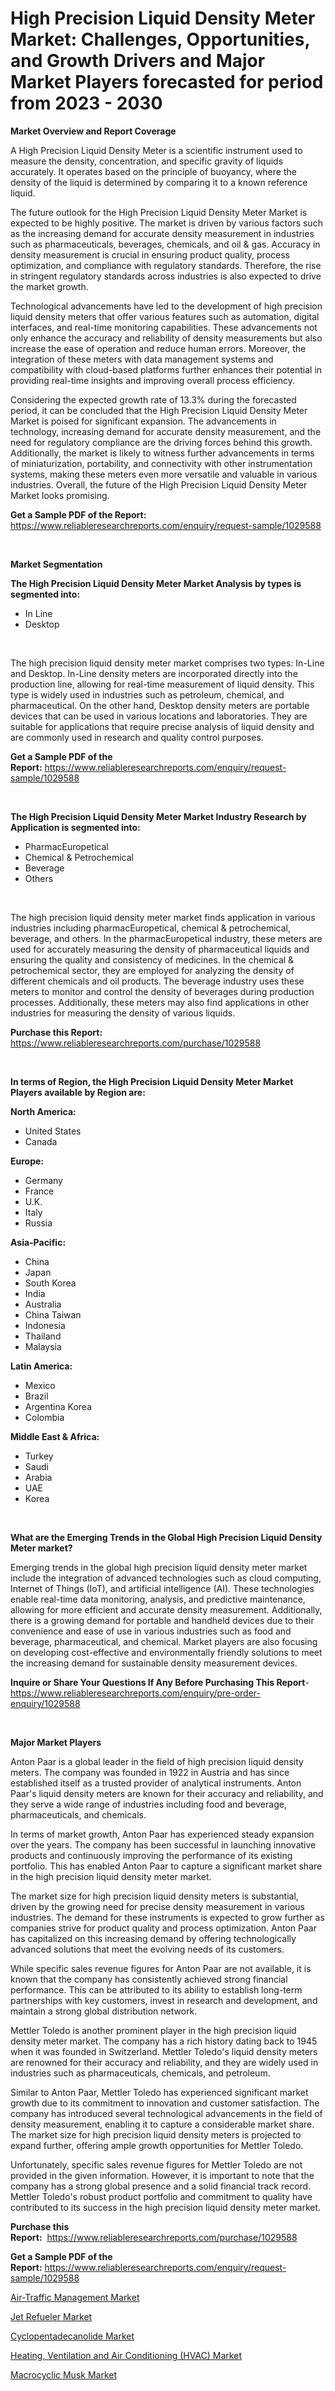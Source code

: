 <p><h1>High Precision Liquid Density Meter Market: Challenges, Opportunities, and Growth Drivers and Major Market Players forecasted for period from 2023 - 2030</h1></p><p><strong>Market Overview and Report Coverage</strong></p>
<p><p>A High Precision Liquid Density Meter is a scientific instrument used to measure the density, concentration, and specific gravity of liquids accurately. It operates based on the principle of buoyancy, where the density of the liquid is determined by comparing it to a known reference liquid.</p><p>The future outlook for the High Precision Liquid Density Meter Market is expected to be highly positive. The market is driven by various factors such as the increasing demand for accurate density measurement in industries such as pharmaceuticals, beverages, chemicals, and oil & gas. Accuracy in density measurement is crucial in ensuring product quality, process optimization, and compliance with regulatory standards. Therefore, the rise in stringent regulatory standards across industries is also expected to drive the market growth.</p><p>Technological advancements have led to the development of high precision liquid density meters that offer various features such as automation, digital interfaces, and real-time monitoring capabilities. These advancements not only enhance the accuracy and reliability of density measurements but also increase the ease of operation and reduce human errors. Moreover, the integration of these meters with data management systems and compatibility with cloud-based platforms further enhances their potential in providing real-time insights and improving overall process efficiency.</p><p>Considering the expected growth rate of 13.3% during the forecasted period, it can be concluded that the High Precision Liquid Density Meter Market is poised for significant expansion. The advancements in technology, increasing demand for accurate density measurement, and the need for regulatory compliance are the driving forces behind this growth. Additionally, the market is likely to witness further advancements in terms of miniaturization, portability, and connectivity with other instrumentation systems, making these meters even more versatile and valuable in various industries. Overall, the future of the High Precision Liquid Density Meter Market looks promising.</p></p>
<p><strong>Get a Sample PDF of the Report:</strong> <a href="https://www.reliableresearchreports.com/enquiry/request-sample/1029588">https://www.reliableresearchreports.com/enquiry/request-sample/1029588</a></p>
<p>&nbsp;</p>
<p><strong>Market Segmentation</strong></p>
<p><strong>The High Precision Liquid Density Meter Market Analysis by types is segmented into:</strong></p>
<p><ul><li>In Line</li><li>Desktop</li></ul></p>
<p>&nbsp;</p>
<p><p>The high precision liquid density meter market comprises two types: In-Line and Desktop. In-Line density meters are incorporated directly into the production line, allowing for real-time measurement of liquid density. This type is widely used in industries such as petroleum, chemical, and pharmaceutical. On the other hand, Desktop density meters are portable devices that can be used in various locations and laboratories. They are suitable for applications that require precise analysis of liquid density and are commonly used in research and quality control purposes.</p></p>
<p><strong>Get a Sample PDF of the Report:</strong>&nbsp;<a href="https://www.reliableresearchreports.com/enquiry/request-sample/1029588">https://www.reliableresearchreports.com/enquiry/request-sample/1029588</a></p>
<p>&nbsp;</p>
<p><strong>The High Precision Liquid Density Meter Market Industry Research by Application is segmented into:</strong></p>
<p><ul><li>PharmacEuropetical</li><li>Chemical & Petrochemical</li><li>Beverage</li><li>Others</li></ul></p>
<p>&nbsp;</p>
<p><p>The high precision liquid density meter market finds application in various industries including pharmacEuropetical, chemical & petrochemical, beverage, and others. In the pharmacEuropetical industry, these meters are used for accurately measuring the density of pharmaceutical liquids and ensuring the quality and consistency of medicines. In the chemical & petrochemical sector, they are employed for analyzing the density of different chemicals and oil products. The beverage industry uses these meters to monitor and control the density of beverages during production processes. Additionally, these meters may also find applications in other industries for measuring the density of various liquids.</p></p>
<p><strong>Purchase this Report:</strong>&nbsp; <a href="https://www.reliableresearchreports.com/purchase/1029588">https://www.reliableresearchreports.com/purchase/1029588</a></p>
<p>&nbsp;</p>
<p><strong>In terms of Region, the High Precision Liquid Density Meter Market Players available by Region are:</strong></p>
<p>
    <p> <strong> North America: </strong>
        <ul>
            <li>United States</li>
            <li>Canada</li>
        </ul>
        </p> 
    <p> <strong> Europe: </strong>
        <ul>
            <li>Germany</li>
            <li>France</li>
            <li>U.K.</li>
            <li>Italy</li>
            <li>Russia</li>
        </ul>
        </p> 
    <p> <strong> Asia-Pacific: </strong>
        <ul>
            <li>China</li>
            <li>Japan</li>
            <li>South Korea</li>
            <li>India</li>
            <li>Australia</li>
            <li>China Taiwan</li>
            <li>Indonesia</li>
            <li>Thailand</li>
            <li>Malaysia</li>
        </ul>
        </p> 
    <p> <strong> Latin America: </strong>
        <ul>
            <li>Mexico</li>
            <li>Brazil</li>
            <li>Argentina Korea</li>
            <li>Colombia</li>
        </ul>
        </p> 
    <p> <strong> Middle East & Africa: </strong>
        <ul>
            <li>Turkey</li>
            <li>Saudi</li>
            <li>Arabia</li>
            <li>UAE</li>
            <li>Korea</li>
        </ul>
    </p>
    </p>
<p>&nbsp;</p>
<p><strong>What are the Emerging Trends in the Global High Precision Liquid Density Meter market?</strong></p>
<p><p>Emerging trends in the global high precision liquid density meter market include the integration of advanced technologies such as cloud computing, Internet of Things (IoT), and artificial intelligence (AI). These technologies enable real-time data monitoring, analysis, and predictive maintenance, allowing for more efficient and accurate density measurement. Additionally, there is a growing demand for portable and handheld devices due to their convenience and ease of use in various industries such as food and beverage, pharmaceutical, and chemical. Market players are also focusing on developing cost-effective and environmentally friendly solutions to meet the increasing demand for sustainable density measurement devices.</p></p>
<p><strong>Inquire or Share Your Questions If Any Before Purchasing This Report</strong>- <a href="https://www.reliableresearchreports.com/enquiry/pre-order-enquiry/1029588">https://www.reliableresearchreports.com/enquiry/pre-order-enquiry/1029588</a></p>
<p>&nbsp;</p>
<p><strong>Major Market Players</strong></p>
<p><p>Anton Paar is a global leader in the field of high precision liquid density meters. The company was founded in 1922 in Austria and has since established itself as a trusted provider of analytical instruments. Anton Paar's liquid density meters are known for their accuracy and reliability, and they serve a wide range of industries including food and beverage, pharmaceuticals, and chemicals.</p><p>In terms of market growth, Anton Paar has experienced steady expansion over the years. The company has been successful in launching innovative products and continuously improving the performance of its existing portfolio. This has enabled Anton Paar to capture a significant market share in the high precision liquid density meter market.</p><p>The market size for high precision liquid density meters is substantial, driven by the growing need for precise density measurement in various industries. The demand for these instruments is expected to grow further as companies strive for product quality and process optimization. Anton Paar has capitalized on this increasing demand by offering technologically advanced solutions that meet the evolving needs of its customers.</p><p>While specific sales revenue figures for Anton Paar are not available, it is known that the company has consistently achieved strong financial performance. This can be attributed to its ability to establish long-term partnerships with key customers, invest in research and development, and maintain a strong global distribution network.</p><p>Mettler Toledo is another prominent player in the high precision liquid density meter market. The company has a rich history dating back to 1945 when it was founded in Switzerland. Mettler Toledo's liquid density meters are renowned for their accuracy and reliability, and they are widely used in industries such as pharmaceuticals, chemicals, and petroleum.</p><p>Similar to Anton Paar, Mettler Toledo has experienced significant market growth due to its commitment to innovation and customer satisfaction. The company has introduced several technological advancements in the field of density measurement, enabling it to capture a considerable market share. The market size for high precision liquid density meters is projected to expand further, offering ample growth opportunities for Mettler Toledo.</p><p>Unfortunately, specific sales revenue figures for Mettler Toledo are not provided in the given information. However, it is important to note that the company has a strong global presence and a solid financial track record. Mettler Toledo's robust product portfolio and commitment to quality have contributed to its success in the high precision liquid density meter market.</p></p>
<p><strong>Purchase this Report:</strong>&nbsp;&nbsp;<a href="https://www.reliableresearchreports.com/purchase/1029588">https://www.reliableresearchreports.com/purchase/1029588</a></p>
<p></p>
<p><strong>Get a Sample PDF of the Report:</strong>&nbsp;<a href="https://www.reliableresearchreports.com/enquiry/request-sample/1029588">https://www.reliableresearchreports.com/enquiry/request-sample/1029588</a></p>
<p><p><a href="https://issuu.com/reportprime-2/docs/air-traffic-management-market-size-2030.pptx?fr=xKAE9_zU1NQ">Air-Traffic Management Market</a></p><p><a href="https://medium.com/@damorgan64868/jet-refueler-market-size-growth-forecast-2023-2030-fa81f6801d8b">Jet Refueler Market</a></p><p><a href="https://www.linkedin.com/pulse/cyclopentadecanolide-market-challenges-opportunities-growth-vyzre/">Cyclopentadecanolide Market</a></p><p><a href="https://github.com/GroverBarry/Market-Research-Report-List-1/blob/main/heating-ventilation-and-air-conditioning-hvac-market.md">Heating, Ventilation and Air Conditioning (HVAC) Market</a></p><p><a href="https://www.linkedin.com/pulse/macrocyclic-musk-market-share-amp-new-trends-analysis-report-lqgge/">Macrocyclic Musk Market</a></p></p>